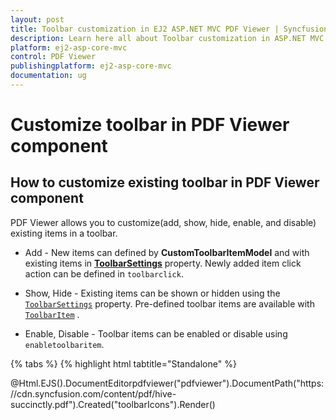 ```yaml
---
layout: post
title: Toolbar customization in EJ2 ASP.NET MVC PDF Viewer | Syncfusion
description: Learn here all about Toolbar customization in ASP.NET MVC PDF Viewer component of Syncfusion Essential JS 2 and more.
platform: ej2-asp-core-mvc
control: PDF Viewer
publishingplatform: ej2-asp-core-mvc
documentation: ug
---
```


# Customize toolbar in PDF Viewer component

## How to customize existing toolbar in PDF Viewer component

PDF Viewer allows you to customize(add, show, hide, enable, and disable) existing items in a toolbar.

* Add - New items can defined by **CustomToolbarItemModel** and with existing items in [**ToolbarSettings**](https://help.syncfusion.com/cr/aspnetcore-js2/Syncfusion.EJ2.PdfViewer.PdfViewerToolbarSettings.html) property. Newly added item click action can be defined in `toolbarclick`.

* Show, Hide - Existing items can be shown or hidden using the [`ToolbarSettings`](https://help.syncfusion.com/cr/aspnetcore-js2/Syncfusion.EJ2.PdfViewer.PdfViewerToolbarSettings.html) property. Pre-defined toolbar items are available with [`ToolbarItem`](https://help.syncfusion.com/cr/aspnetcore-js2/Syncfusion.EJ2.PdfViewer.PdfViewerToolbarSettings.html#Syncfusion_EJ2_PdfViewer_PdfViewerToolbarSettings_ToolbarItems) .

* Enable, Disable - Toolbar items can be enabled or disable using `enabletoolbaritem`.

{% tabs %}
{% highlight html tabtitle="Standalone" %}

<div id="documenteditor" style="width:100%;height:100%">
    @Html.EJS().DocumentEditorpdfviewer("pdfviewer").DocumentPath("https://cdn.syncfusion.com/content/pdf/hive-succinctly.pdf").Created("toolbarIcons").Render()
</div>

<script>
    function toolbarIcons() {
        var pdfviewer = document.getElementById("pdfviewer").ej2_instances[0];
        var toolItem = {
            prefixIcon: 'e-icons e-paste',
            id: 'print',
            tooltipText: 'Custom toolbar item',
            align: 'left'
        };
        pdfviewer.toolbarItems = [toolItem, 'OpenOption', 'PageNavigationTool', 'MagnificationTool', 'PanTool', 'SelectionTool', 'SearchOption', 'PrintOption', 'DownloadOption', 'UndoRedoTool', 'AnnotationEditTool', 'FormDesignerEditTool', 'CommentTool', 'SubmitForm'];
        pdfviewer.toolbarClick = function (args) {
           if (args.item && args.item.id === 'print') {
              viewer.printModule.print();
            }
           else if (args.item && args.item.id === 'download') {
              viewer.download();
            }
        };
    }
</script>

{% endhighlight %}
{% highlight html tabtitle="Server-Backed" %}

<div id="documenteditor" style="width:100%;height:100%">
    @Html.EJS().DocumentEditorpdfviewer("pdfviewer").DocumentPath("https://cdn.syncfusion.com/content/pdf/hive-succinctly.pdf").Created("toolbarIcons").ServiceUrl(VirtualPathUtility.ToAbsolute("~/api/PdfViewer/")).Render()
</div>

<script>
    function toolbarIcons() {
        var pdfviewer = document.getElementById("pdfviewer").ej2_instances[0];
        var toolItem = {
            prefixIcon: 'e-icons e-paste',
            id: 'print',
            tooltipText: 'Custom toolbar item',
            align: 'left'
        };
        pdfviewer.toolbarItems = [toolItem, 'OpenOption', 'PageNavigationTool', 'MagnificationTool', 'PanTool', 'SelectionTool', 'SearchOption', 'PrintOption', 'DownloadOption', 'UndoRedoTool', 'AnnotationEditTool', 'FormDesignerEditTool', 'CommentTool', 'SubmitForm'];
        pdfviewer.toolbarClick = function (args) {
           if (args.item && args.item.id === 'print') {
              viewer.printModule.print();
            }
           else if (args.item && args.item.id === 'download') {
              viewer.download();
            }
        };
    }
</script>

{% endhighlight %}
{% endtabs %}

>Note : Default value of toolbar items is ['OpenOption', 'PageNavigationTool','MagnificationTool', 'PanTool', 'SelectionTool', 'SearchOption', 'PrintOption', 'DownloadOption','UndoRedoTool', 'AnnotationEditTool', 'FormDesignerEditTool', 'CommentTool', 'SubmitForm']